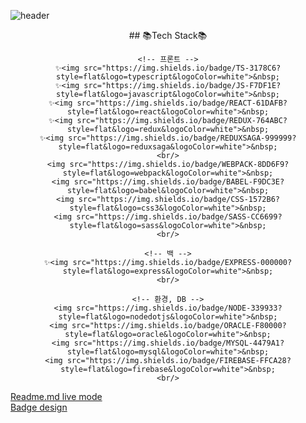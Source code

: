 <!--
**withbbang/withbbang** is a ✨ _special_ ✨ repository because its `README.md` (this file) appears on your GitHub profile.
 
Here are some ideas to get you  started:

- 🔭 I’m currently working on ...
- 🌱 I’m currently learning ...
- 👯 I’m looking to collaborate on ...
- 🤔 I’m looking for help with ...
- 💬 Ask me about ...
- 📫 How to reach me: ...
-->
<!-- 헤더 -->
![header](https://capsule-render.vercel.app/api?type=waving&color=0:8ba8ff,100:0015ad&height=200&section=header&text=상남자%20GitHub&fontSize=50&animation=fadeIn&fontColor=eeeeee&fontAlign=75&fontAlignY=45)

<div align=center>
	<!-- 테크 스택 -->
	## 📚Tech Stack📚
	
	<!-- 프론트 -->
	✨<img src="https://img.shields.io/badge/TS-3178C6?style=flat&logo=typescript&logoColor=white">&nbsp;
	✨<img src="https://img.shields.io/badge/JS-F7DF1E?style=flat&logo=javascript&logoColor=white">&nbsp;
	✨<img src="https://img.shields.io/badge/REACT-61DAFB?style=flat&logo=react&logoColor=white">&nbsp;
	✨<img src="https://img.shields.io/badge/REDUX-764ABC?style=flat&logo=redux&logoColor=white">&nbsp;
	✨<img src="https://img.shields.io/badge/REDUXSAGA-999999?style=flat&logo=reduxsaga&logoColor=white">&nbsp;
	<br/>
	<img src="https://img.shields.io/badge/WEBPACK-8DD6F9?style=flat&logo=webpack&logoColor=white">&nbsp;
	<img src="https://img.shields.io/badge/BABEL-F9DC3E?style=flat&logo=babel&logoColor=white">&nbsp;
	<img src="https://img.shields.io/badge/CSS-1572B6?style=flat&logo=css3&logoColor=white">&nbsp;
	<img src="https://img.shields.io/badge/SASS-CC6699?style=flat&logo=sass&logoColor=white">&nbsp;
	<br/>
	
	<!-- 백 -->
	✨<img src="https://img.shields.io/badge/EXPRESS-000000?style=flat&logo=express&logoColor=white">&nbsp;
	<br/>
	
	<!-- 환경, DB -->
	<img src="https://img.shields.io/badge/NODE-339933?style=flat&logo=nodedotjs&logoColor=white">&nbsp;
	<img src="https://img.shields.io/badge/ORACLE-F80000?style=flat&logo=oracle&logoColor=white">&nbsp;
	<img src="https://img.shields.io/badge/MYSQL-4479A1?style=flat&logo=mysql&logoColor=white">&nbsp;
	<img src="https://img.shields.io/badge/FIREBASE-FFCA28?style=flat&logo=firebase&logoColor=white">&nbsp;
	<br/>
</div>

[Readme.md live mode](https://dillinger.io/)<br/>
[Badge design](https://simpleicons.org/)
